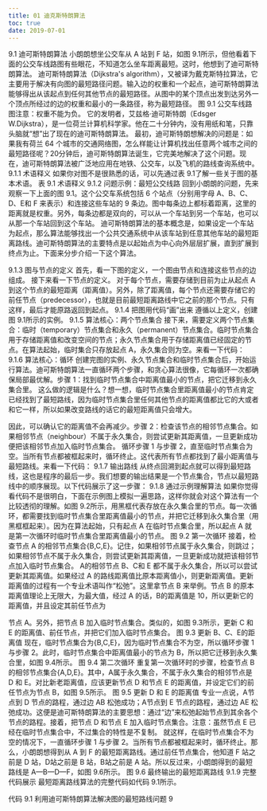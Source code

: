 ```yaml
---
title: 01 迪克斯特朗算法
toc: true
date: 2019-07-01
---
```

9.1 迪可斯特朗算法
小朗朗想坐公交车从 A 站到 F 站，如图 9.1所示，但他看着下面的公交车线路图有些眼花，不知道怎么坐车距离最短。这时，他想到了迪可斯特朗算法。
迪可斯特朗算法（Dijkstra's algorithm），又被译为戴克斯特拉算法，它主要用于解决有向图的最短路径问题。输入边的权重和一个起点，迪可斯特朗算法能够得出从该起点到任何其他节点的最短路径。从图中的某个顶点出发到达另外一个顶点所经过的边的权重和最小的一条路径，称为最短路径。
图 9.1 公交车线路图注意：权重不能为负。
它的发明者，艾兹格·迪可斯特朗（Edsger W.Dijkstra），是一位荷兰计算机科学家。他在二十分钟内，没有用纸和笔，只靠头脑就“想”出了现在的迪可斯特朗算法。
最初，迪可斯特朗想解决的问题是：如果我有荷兰 64 个城市的交通网络图，怎么样能让计算机找出任意两个城市之间的最短路径呢？20分钟后，迪可斯特朗算法诞生，它完美地解决了这个问题。现在，迪可斯特朗算法被广泛地应用在地铁、公交车，以及飞机的路线查询系统中。
9.1.1 术语释义
如果你对图不是很熟悉的话，可以先通过表 9.1了解一些关于图的基本术语。
表 9.1 术语释义
9.1.2 问题示例：最短公交线路
回到小朗朗的问题，先来观察一下上面的图 9.1。这个公交车系统包括 6 个站点（分别用字母 A、B、C、D、E和 F 来表示）和连接这些车站的 9 条边。图中每条边上都标着距离，这里的距离就是权重。另外，每条边都是双向的，可以从一个车站到另一个车站，也可以从那一个车站回到这个车站。
迪可斯特朗算法的基本概念是，如果设定一个车站为起点，那么算法能够找出一个公共交通系统中从该车站到任意其他车站的最短距离路线。迪可斯特朗算法的主要特点是以起始点为中心向外层层扩展，直到扩展到终点为止。下面来分步介绍一下这个算法。

9.1.3 图与节点的定义
首先，看一下图的定义，一个图由节点和连接这些节点的边组成。
接下来看一下节点的定义。
对于每个节点，需要存储到目前为止从起点 A 到这个节点的最短距离（距离值）。另外，除了距离值，每个节点还需要存储它的前任节点（predecessor），也就是目前最短距离路线中它之前的那个节点。只有这样，最后才能原路返回到起点。
9.1.4 把图用代码“画”出来
遵循以上定义，创建图 9.1所示的实例。
9.1.5 算法核心：两个节点集合
接下来，需要定义两个节点集合：临时（temporary）节点集合和永久（permanent）节点集合。临时节点集合用于存储距离值和改变空间的节点；永久节点集合用于存储距离值已经固定的节点。在算法起始，临时集合只存放起点 A，永久集合则为空。来看一下代码：
9.1.6 算法核心：循环
创建完图的实例、永久节点集合和临时节点集合后，开始运行算法。迪可斯特朗算法一直循环两个步骤，和贪心算法很像，它每循环一次都确保局部最优解。步骤 1：找到临时节点集合中距离值最小的节点，把它迁移到永久集合里。
这么做的逻辑是什么？想一想，临时节点集合里距离值最小的节点肯定已经找到了最短路线，因为临时节点集合里任何其他节点的距离值都比它的大或者和它一样，所以如果改变路线的话它的最短距离值只会增大。


因此，可以确认它的距离值不会再减少。步骤 2：检查该节点的相邻节点集合。如果相邻节点（neighbour）不属于永久集合，则尝试更新其距离值，一旦更新成功便把该相邻节点加入临时节点集合。
循环步骤 1 与步骤 2，直至临时节点集合为空。当所有节点都被框起来时，循环终止。这代表所有节点都找到了最小距离值与最短路线。来看一下代码：
9.1.7 输出路线
从终点回溯到起点就可以得到最短路线，这也是程序的最后一步。我们想要的输出结果是一个节点集合，节点以最短路线中的顺序展现。以下代码展示了这一步骤：
9.1.8 通过示例理解算法
如果你觉得看代码不是很明白，下面在示例图上模拟一遍思路，这样你就会对这个算法有一个比较透彻的理解。如图 9.2所示，用黑框代表存放在永久集合里的节点。每一次循环，都需要找到临时节点集合里距离值最小的节点，并把它迁移到永久集合里（用黑框框起来）。因为在算法起始，只有起点 A 在临时节点集合里，所以起点 A 就是第一次循环时临时节点集合里距离值最小的节点。
图 9.2 第一次循环
接着，检查节点 A 的相邻节点集合{B,C,E}。记住，如果相邻节点属于永久集合，则跳过；如果相邻节点不属于永久集合，则尝试更新其距离值，一旦更新成功就把该相邻节点加入临时节点集合。
A的相邻节点 B、C和 E 都不属于永久集合，所以可以尝试更新其距离值。如果经过 A 的路线距离值比原本距离值小，则更新距离值。更新距离值的过程有一个专业术语叫作“松弛”。这里拿节点 B 来举例。节点 B 的原本距离值理论上无限大，为最大值，经过 A 的话，B的距离值是 10，所以更新它的距离值，并且设定其前任节点为



节点 A。另外，把节点 B 加入临时节点集合。类似的，如图 9.3所示，更新 C 和 E 的距离值、前任节点，并把它们加入临时节点集合。
图 9.3 更新 B、C、E的距离值
现在，临时节点集合为{B,C,E}，因为临时节点集合不为空，所以循环步骤 1 与步骤 2。此时，临时节点集合中距离值最小的节点为 B，所以把它迁移到永久集合里，如图 9.4所示。
图 9.4 第二次循环
重复第一次循环时的步骤，检查节点 B 的相邻节点集合{A,D,E}。其中，A属于永久集合，不属于永久集合的相邻节点是 D 和 E。对比新老距离值，应该更新节点 D 和节点 E 的距离值，并设定它们的前任节点为节点 B，如图 9.5所示。
图 9.5 更新 D 和 E 的距离值
专业一点说，A节点到 D 节点的路程，通过边 AB 松弛成功；A节点到 E 节点的路程，通过边 AE 松弛成功。这便是迪可斯特朗算法的主要思想：通过“边”来松弛起始节点到其余各个节点的路程。接着，把节点 D 和节点 E 加入临时节点集合。注意：虽然节点 E 已经在临时节点集合中，不过集合的特性是不复制。
就这样，在临时节点集合不为空的情况下，一直循环步骤 1 与步骤 2。当所有节点都被框起来时，循环终止。那么，小朗朗想得到从 A 到 F 的最短距离路线。通过前任节点集合，他知道 F 站之前是 D 站，D站之前是 B 站，B站之前是 A 站。所以反过来，小朗朗得到的最短路线是 A—B—D—F，如图 9.6所示。
图 9.6 最终输出的最短距离路线
9.1.9 完整代码展示
最短距离路线算法的完整代码如代码 9.1所示。



代码 9.1 利用迪可斯特朗算法解决图的最短路线问题
9
